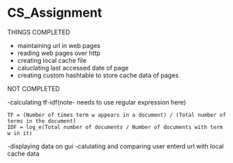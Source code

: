 # CS_Assignment
THINGS COMPLETED

- maintaining url in web pages
- reading web pages over http
- creating local cache file
- caluclating last accessed date of page
- creating custom hashtable to store cache data of pages

NOT COMPLETED

-calculating tf-idf(note- needs to use regular expression here)
	
	TF = (Number of times term w appears in a document) / (Total number of terms in the document)
	IDF = log_e(Total number of documents / Number of documents with term w in it)

-displaying data on gui
-calulating and comparing user enterd url with local cache data
